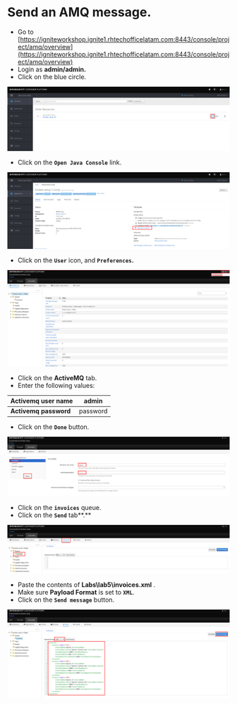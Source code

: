 # Send an AMQ message.

* Go to [https://igniteworkshop.ignite1.rhtechofficelatam.com:8443/console/project/amq/overview](https://igniteworkshop.ignite1.rhtechofficelatam.com:8443/console/project/amq/overview)
* Login as **admin/admin.**
* Click on the blue circle.

![](../../.gitbook/assets/image%20%2894%29.png)

* Click on the **`Open Java Console`** link.

![](../../.gitbook/assets/image%20%282%29.png)

* Click on the **`User`** icon, and **`Preferences`.**

![](../../.gitbook/assets/image%20%28149%29.png)

* Click on the **ActiveMQ** tab.
* Enter the following values:

| **Activemq user name** | admin |
| --- | --- |
| **Activemq password** | password |

* Click on the **`Done`** button.

![](../../.gitbook/assets/image%20%28176%29.png)

* Click on the **`invoices`** queue.
* Click on the **`Send`** tab**.**

![](../../.gitbook/assets/image%20%2864%29.png)

* Paste the contents of **Labs\lab5\invoices.xml** .
* Make sure **Payload Format** is set to **`XML`**.
* Click on the **`Send message`** button.

![](../../.gitbook/assets/image%20%28173%29.png)





